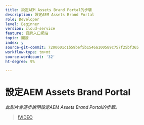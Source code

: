 ```yaml
---
title: 設定AEM Assets Brand Portal的步驟
description: 設定AEM Assets Brand Portal
role: Developer
level: Beginner
version: cloud-service
feature: 品牌入口網站
topic: 開發
index: y
source-git-commit: 7200601c1b59bef5b1546a100589c757f25bf365
workflow-type: tm+mt
source-wordcount: '32'
ht-degree: 9%

---
```



# 設定AEM Assets Brand Portal

*此影片會逐步說明設定AEM Assets Brand Portal的步驟。*

>[!VIDEO](https://video.tv.adobe.com/v/335448?quality=9&learn=on)
